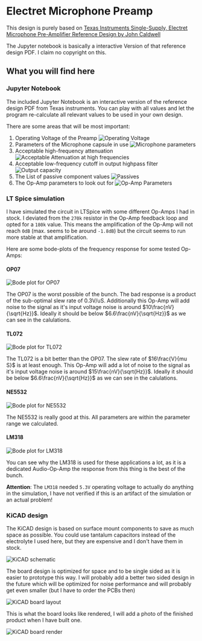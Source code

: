 # Electret Microphone Preamp

This design is purely based on [Texas Instruments Single-Supply, Electret Microphone Pre-Amplifier Reference Design by John Caldwell](http://www.ti.com/lit/ug/tidu765/tidu765.pdf?ts=1590780945605)

The Jupyter notebook is basically a interactive Version of that reference design PDF. I claim no copyright on this.

## What you will find here

### Jupyter Notebook

The included Jupyter Notebook is an interactive version of the reference design PDF from Texas instruments. You can
play with all values and let the program re-calculate all relevant values to be used in your own design.

There are some areas that will be most important:

1. Operating Voltage of the Preamp ![Operating Voltage](img/intro_vcc.png)
2. Parameters of the Microphone capsule in use ![Microphone parameters](img/intro_mic.png)
3. Acceptable high-frequency attenuation ![Acceptable Attenuation at high frequencies](img/intro_attenuation.png)
4. Acceptable low-frequency cutoff in output highpass filter ![Output capacity](img/intro_highpass.png)
5. The List of passive component values ![Passives](img/intro_passives.png)
6. The Op-Amp parameters to look out for ![Op-Amp Parameters](img/intro_opamp.png)

### LT Spice simulation

I have simulated the circuit in LTSpice with some different Op-Amps I had in stock.
I deviated from the `270k` resistor in the Op-Amp feedback loop and opted for a `180k` value. This
means the amplification of the Op-Amp will not reach `0dB` (max. seems to be around `-1.8dB`) but the circuit seems
to run more stable at that amplification.

Here are some bode-plots of the frequency response for some tested Op-Amps:

#### OP07

![Bode plot for OP07](img/bode_plot_op07.png)

The OP07 is the worst possible of the bunch. The bad response is a product of the sub-optimal slew rate of 0.3V/uS.
Additionally this Op-Amp will add noise to the signal as it's input voltage noise is around $10\frac{nV}{\sqrt{Hz}}$. Ideally
it should be below $6.6\frac{nV}{\sqrt{Hz}}$ as we can see in the calulations.

#### TL072

![Bode plot for TL072](img/bode_plot_tl072.png)

The TL072 is a bit better than the OP07. The slew rate of $16\frac{V}{mu S}$ is at least enough.
This Op-Amp will add a lot of noise to the signal as it's input voltage noise is around $15\frac{nV}{\sqrt{Hz}}$. Ideally
it should be below $6.6\frac{nV}{\sqrt{Hz}}$ as we can see in the calulations.

#### NE5532

![Bode plot for NE5532](img/bode_plot_ne5532.png)

The NE5532 is really good at this. All parameters are within the parameter range we calculated.

#### LM318

![Bode plot for LM318](img/bode_plot_lm318.png)

You can see why the LM318 is used for these applications a lot, as it is a dedicated Audio-Op-Amp the response from
this thing is the best of the bunch.

**Attention**: The `LM318` needed `5.3V` operating voltage to actually do anything in the simulation, I have not
verified if this is an artifact of the simulation or an actual problem!

### KiCAD design

The KiCAD design is based on surface mount components to save as much space as possible. You could use tantalum
capacitors instead of the electrolyte I used here, but they are expensive and I don't have them in stock.

![KiCAD schematic](img/schematic.png)

The board design is optimized for space and to be single sided as it is easier to prototype this way.
I will probably add a better two sided design in the future which will be optimized for noise performance and
will probably get even smaller (but I have to order the PCBs then)

![KiCAD board layout](img/board_layout.png)

This is what the board looks like rendered, I will add a photo of the finished product when I have built one.

![KiCAD board render](img/board_render.png)
